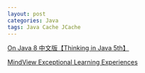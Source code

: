 ```yaml
---
layout: post
categories: Java
tags: Java Cache JCache
---
```




[On Java 8 中文版【Thinking in Java 5th】](https://lingcoder.github.io/OnJava8/#/)



[MindView Exceptional Learning Experiences](https://www.mindviewllc.com/)